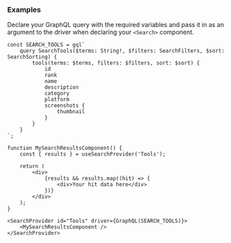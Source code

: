 
### Examples

Declare your GraphQL query with the required variables and pass it in as an argument to the driver when declaring your `<Search>` component.

```tsx static
const SEARCH_TOOLS = gql`
    query SearchTools($terms: String!, $filters: SearchFilters, $sort: SearchSorting) {
        tools(terms: $terms, filters: $filters, sort: $sort) {
            id
            rank
            name
            description
            category
            platform
            screenshots {
                thumbnail
            }
        }
    }
`;

function MySearchResultsComponent() {
    const { results } = useSearchProvider('Tools');

    return (
        <div>
            {results && results.map((hit) => {
                <div>Your hit data here</div>
            })}
        </div>
    );
}

<SearchProvider id="Tools" driver={GraphQL(SEARCH_TOOLS)}>
    <MySearchResultsComponent />
</SearchProvider>
```
